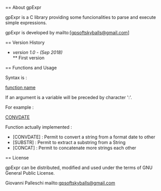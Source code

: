 == About gpExpr

gpExpr is a C library providing some funcionalities to parse and execute simple expressions.

gpExpr is developed by mailto:[gpsoftskyballs@gmail.com]

== Version History

* *version 1.0 - (Sep 2018)*	
** First version

== Functions and Usage 

Syntax is :

[function name](arg1,arg2,arg3,...,argN)

If an argument is a variable will be preceded by character ':'.

For example :

[CONVDATE](:CAMPO01,YYYYMMDD,DD-MM-YYYY)

Function actually implemented :

* [CONVDATE] : Permit to convert a string from a format date to other
* [SUBSTR]   : Permit to extract a substring from a String
* [CONCAT]   : Permit to concatenate more strings each other

== License

gpExpr can be distributed, modified and used under the terms of GNU General Public License. 

Giovanni Palleschi
mailto:gpsoftskyballs@gmail.com 
